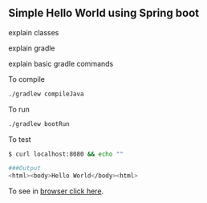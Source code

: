 ## Simple Hello World using Spring boot


explain classes

explain gradle


explain basic gradle commands



To compile

```sh
./gradlew compileJava
```

To run

```sh
./gradlew bootRun

```

To test

```sh
$ curl localhost:8080 && echo ""

###Output
<html><body>Hello World</body><html>

```
To see in [browser click here](http://localhost:8080).
